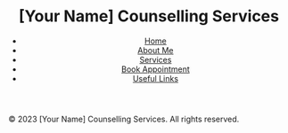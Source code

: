 <header>
  <div class="container">
    <h1>[Your Name] Counselling Services</h1>
    <nav>
      <ul>
        <li><a href="/evanfinnamore.github.io/index.html">Home</a></li>
        <li><a href="/evanfinnamore.github.io/about.html">About Me</a></li>
        <li><a href="/evanfinnamore.github.io/services.html">Services</a></li>
        <li><a href="/evanfinnamore.github.io/appointment.html">Book Appointment</a></li>
        <li><a href="/evanfinnamore.github.io/links.html">Useful Links</a></li>
      </ul>
    </nav>
  </div>
</header>
<footer>
  <div class="container">
    <p>&copy; 2023 [Your Name] Counselling Services. All rights reserved.</p>
  </div>
</footer>
